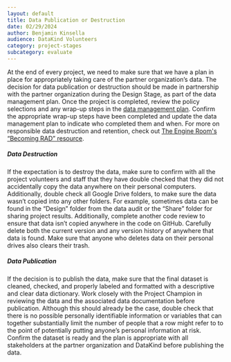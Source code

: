 ```yaml
---
layout: default
title: Data Publication or Destruction
date: 02/29/2024
author: Benjamin Kinsella
audience: DataKind Volunteers
category: project-stages
subcategory: evaluate
---
```


At the end of every project, we need to make sure that we have a plan in place for appropriately taking care of the partner organization’s data. The decision for data publication or destruction should be made in partnership with the partner organization during the Design Stage, as part of the data management plan. Once the project is completed, review the policy selections and any wrap\-up steps in the [data management plan](/project-stages/design/data_storage_security_and_management_processes). Confirm the appropriate wrap\-up steps have been completed and update the data management plan to indicate who completed them and when. For more on responsible data destruction and retention, check out [The Engine Room's “Becoming RAD” resource](https://www.theengineroom.org/becoming-rad-new-resource-for-organisations-who-want-to-develop-plans-for-retention-archiving-and-disposal/).


##### Data Destruction


If the expectation is to destroy the data, make sure to confirm with all the project volunteers and staff that they have double checked that they did not accidentally copy the data anywhere on their personal computers. Additionally, double check all Google Drive folders, to make sure the data wasn’t copied into any other folders. For example, sometimes data can be found in the “Design” folder from the data audit or the “Share” folder for sharing project results. Additionally, complete another code review to ensure that data isn’t copied anywhere in the code on GitHub. Carefully delete both the current version and any version history of anywhere that data is found. Make sure that anyone who deletes data on their personal drives also clears their trash.


##### Data Publication


If the decision is to publish the data, make sure that the final dataset is cleaned, checked, and properly labeled and formatted with a descriptive and clear data dictionary. Work closely with the Project Champion in reviewing the data and the associated data documentation before publication. Although this should already be the case, double check that there is no possible personally identifiable information or variables that can together substantially limit the number of people that a row might refer to to the point of potentially putting anyone’s personal information at risk. Confirm the dataset is ready and the plan is appropriate with all stakeholders at the partner organization and DataKind before publishing the data. 